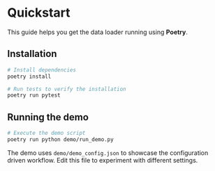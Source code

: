 # Quickstart

This guide helps you get the data loader running using **Poetry**.

## Installation

```bash
# Install dependencies
poetry install

# Run tests to verify the installation
poetry run pytest
```

## Running the demo

```bash
# Execute the demo script
poetry run python demo/run_demo.py
```

The demo uses `demo/demo_config.json` to showcase the configuration driven
workflow. Edit this file to experiment with different settings.
